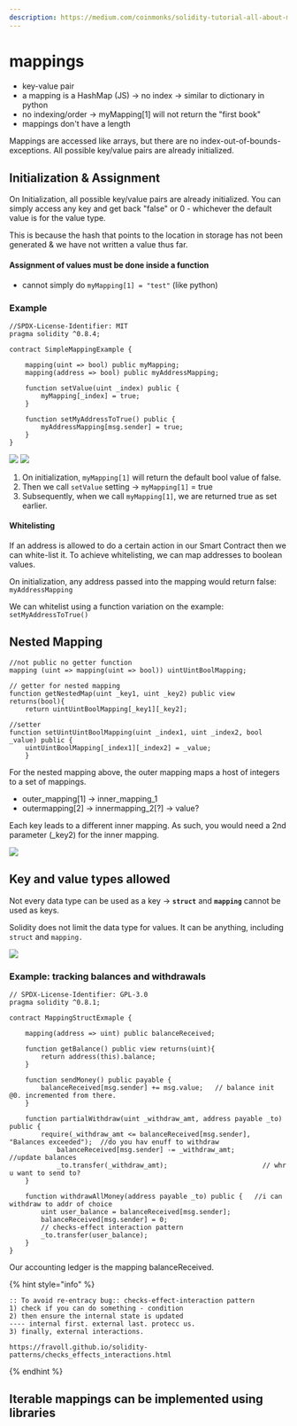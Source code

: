 ```yaml
---
description: https://medium.com/coinmonks/solidity-tutorial-all-about-mappings-29a12269ee14
---
```


# mappings

* key-value pair
* a mapping is a HashMap (JS) -> no index -> similar to dictionary in python
* no indexing/order -> myMapping\[1] will not return the "first book"
* mappings don't have a length &#x20;

Mappings are accessed like arrays, but there are no index-out-of-bounds-exceptions. All possible key/value pairs are already initialized.&#x20;

## Initialization & Assignment

On Initialization, all possible key/value pairs are already initialized. You can simply access any key and get back "false" or 0 - whichever the default value is for the value type.

This is because the hash that points to the location in storage has not been generated & we have not written a value thus far.

#### Assignment of values must be done inside a function

* cannot simply do `myMapping[1] = "test"`  (like python)

### Example

```solidity
//SPDX-License-Identifier: MIT
pragma solidity ^0.8.4;

contract SimpleMappingExample {

    mapping(uint => bool) public myMapping;
    mapping(address => bool) public myAddressMapping;

    function setValue(uint _index) public {
        myMapping[_index] = true;
    }

    function setMyAddressToTrue() public {
        myAddressMapping[msg.sender] = true;
    }
}
```

![](<../../../.gitbook/assets/image (246).png>)         ![](<../../../.gitbook/assets/image (27).png>)

1. On initialization, `myMapping[1]` will return the default bool value of false.&#x20;
2. Then we call `setValue` setting -> `myMapping[1]` = true
3. Subsequently, when we call `myMapping[1]`, we are returned true as set earlier.

#### Whitelisting&#x20;

If an address is allowed to do a certain action in our Smart Contract then we can white-list it. To achieve whitelisting, we can map addresses to boolean values.&#x20;

On initialization, any address passed into the mapping would return false: `myAddressMapping`

We can whitelist using a function variation on the example: `setMyAddressToTrue()`

## Nested Mapping

```solidity
//not public no getter function
mapping (uint => mapping(uint => bool)) uintUintBoolMapping; 

// getter for nested mapping
function getNestedMap(uint _key1, uint _key2) public view returns(bool){
    return uintUintBoolMapping[_key1][_key2];

//setter
function setUintUintBoolMapping(uint _index1, uint _index2, bool _value) public {
    uintUintBoolMapping[_index1][_index2] = _value;
    }
```

For the nested mapping above, the outer mapping maps a host of integers to a set of mappings.&#x20;

* outer_mapping\[1] -> inner_mapping\_1
* outermapping\[2] -> innermapping\_2\[?] ->  value?

Each key leads to a different inner mapping. As such, you would need a 2nd parameter (\_key2) for the inner mapping.&#x20;

![](<../../../.gitbook/assets/image (83).png>)

## Key and value types allowed <a href="#3d0a" id="3d0a"></a>

Not every data type can be used as a key ->  **`struct`** and **`mapping`** cannot be used as keys.

Solidity does not limit the data type for values. It can be anything, including `struct` and `mapping.`

![](<../../../.gitbook/assets/image (257).png>)

### Example: tracking balances and withdrawals

```solidity
// SPDX-License-Identifier: GPL-3.0
pragma solidity ^0.8.1;

contract MappingStructExmaple {

    mapping(address => uint) public balanceReceived;

    function getBalance() public view returns(uint){
        return address(this).balance;
    }

    function sendMoney() public payable {
        balanceReceived[msg.sender] += msg.value;   // balance init @0. incremented from there.
    }

    function partialWithdraw(uint _withdraw_amt, address payable _to) public {
        require(_withdraw_amt <= balanceReceived[msg.sender], "Balances exceeded");  //do you hav enuff to withdraw
            balanceReceived[msg.sender] -= _withdraw_amt;       //update balances
            _to.transfer(_withdraw_amt);                        // whr u want to send to?
    }

    function withdrawAllMoney(address payable _to) public {   //i can withdraw to addr of choice
        uint user_balance = balanceReceived[msg.sender];
        balanceReceived[msg.sender] = 0;
        // checks-effect interaction pattern 
        _to.transfer(user_balance);
    }
}
```

Our accounting ledger is the mapping balanceReceived.&#x20;

{% hint style="info" %}
```
:: To avoid re-entracy bug:: checks-effect-interaction pattern
1) check if you can do something - condition 
2) then ensure the internal state is updated
---- internal first. external last. protecc us.
3) finally, external interactions.

https://fravoll.github.io/solidity-patterns/checks_effects_interactions.html
```
{% endhint %}

## Iterable mappings can be implemented using libraries

